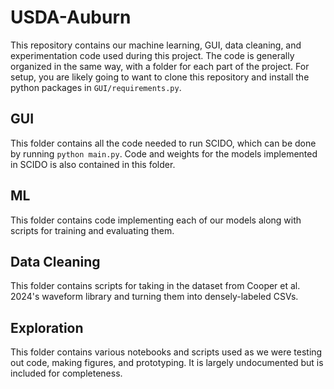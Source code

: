 # USDA-Auburn

This repository contains our machine learning, GUI, data cleaning, and experimentation code used during this project. The code is generally organized in the same way, with a folder for each part of the project. For setup, you are likely going to want to clone this repository and install the python packages in ```GUI/requirements.py```.

## GUI

This folder contains all the code needed to run SCIDO, which can be done by running ```python main.py```. Code and weights for the models implemented in SCIDO is also contained in this folder.

## ML

This folder contains code implementing each of our models along with scripts for training and evaluating them.

## Data Cleaning

This folder contains scripts for taking in the dataset from Cooper et al. 2024's waveform library and turning them into densely-labeled CSVs.

## Exploration

This folder contains various notebooks and scripts used as we were testing out code, making figures, and prototyping. It is largely undocumented but is included for completeness.
